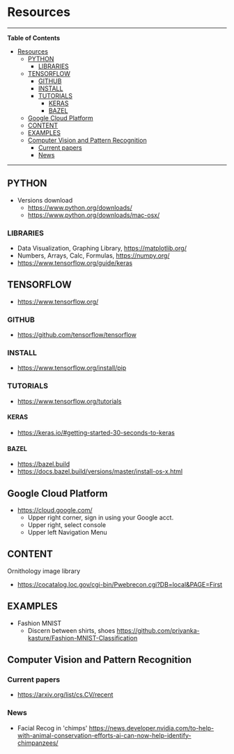 # Resources

---
__Table of Contents__
* [Resources](resource.md#Resources)
  * [PYTHON](resource.md#PYTHON)
    * [LIBRARIES](resource.md#LIBRARIES)
  * [TENSORFLOW](resource.md#TENSORFLOW)
    * [GITHUB](resource.md#GITHUB)
    * [INSTALL](resource.md#INSTALL)
    * [TUTORIALS](resource.md#TUTORIALS)
      * [KERAS](resource.md#KERAS)
      * [BAZEL](resource.md#BAZEL)
  * [Google Cloud Platform](resource.md#GoogleCloudPlatform)
  * [CONTENT](resource.md#CONTENT)
  * [EXAMPLES](resource.md#EXAMPLES)
  * [Computer Vision and Pattern Recognition](resource.md#ComputerVisionandPatternRecognition)
    * [Current papers](resource.md#Currentpapers)
    * [News](resource.md#News)
---

## PYTHON
* Versions download
  * https://www.python.org/downloads/
  * https://www.python.org/downloads/mac-osx/


### LIBRARIES
* Data Visualization, Graphing Library, https://matplotlib.org/
* Numbers, Arrays, Calc, Formulas, https://numpy.org/
* https://www.tensorflow.org/guide/keras

## TENSORFLOW
* https://www.tensorflow.org/

### GITHUB
* https://github.com/tensorflow/tensorflow

### INSTALL
* https://www.tensorflow.org/install/pip

### TUTORIALS
* https://www.tensorflow.org/tutorials

#### KERAS
* https://keras.io/#getting-started-30-seconds-to-keras

#### BAZEL
* https://bazel.build
* https://docs.bazel.build/versions/master/install-os-x.html

## Google Cloud Platform
* https://cloud.google.com/
  * Upper right corner, sign in using your Google acct.
  * Upper right, select console
  * Upper left Navigation Menu


## CONTENT
Ornithology image library
* https://cocatalog.loc.gov/cgi-bin/Pwebrecon.cgi?DB=local&PAGE=First


## EXAMPLES
* Fashion MNIST
  * Discern between shirts, shoes https://github.com/priyanka-kasture/Fashion-MNIST-Classification


## Computer Vision and Pattern Recognition

### Current papers
* https://arxiv.org/list/cs.CV/recent

### News
* Facial Recog in 'chimps'
https://news.developer.nvidia.com/to-help-with-animal-conservation-efforts-ai-can-now-help-identify-chimpanzees/

